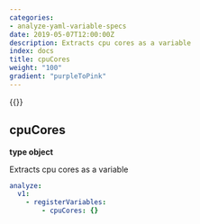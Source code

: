 ```yaml
---
categories:
- analyze-yaml-variable-specs
date: 2019-05-07T12:00:00Z
description: Extracts cpu cores as a variable
index: docs
title: cpuCores
weight: "100"
gradient: "purpleToPink"
---
```


{{<legacynotice>}}

## cpuCores

**type object**

Extracts cpu cores as a variable


```yaml
analyze:
  v1:
    - registerVariables:
        - cpuCores: {}
```
